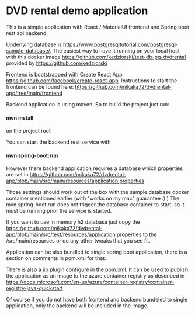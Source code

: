 # DVD rental demo application 

This is a simple application with React / MaterialUI frontend and Spring boot rest api backend.

Underlying database is https://www.postgresqltutorial.com/postgresql-sample-database/. 
The easiest way to have it running on your local host with this docker 
image https://github.com/kedziorski/test-db-pg-dvdrental provided by https://github.com/kedziorski

Frontend is bootstrapped with Create React App https://github.com/facebook/create-react-app. 
Instructions to start the frontend can be found here: https://github.com/mikaka72/dvdrental-app/tree/main/frontend

Backend application is using maven. So to build the project just run:

#### mvn install 

on the project root

You can start the backend rest service with 

#### mvn spring-boot:run

However there backend application requires a database which properties are set in https://github.com/mikaka72/dvdrental-app/blob/main/src/main/resources/application.properties

Those settings should work out of the box with the sample database docker container mentioned earlier (with "works on my mac" guarantee :) ) 
The mvn spring-boot:run does not trigger the database container to start, so it must be running prior the service is started.

If you want to use in memory h2 database just copy the https://github.com/mikaka72/dvdrental-app/blob/main/src/test/resources/application.properties to the /src/main/resources or do any other tweaks that you see fit.

Application can be also bundled to single spring boot application, there is a section on comments in pom.xml for that.

There is also a jib plugin configure in the pom.xml. It can be used to publish the application as an image to the azure container registry as described in https://docs.microsoft.com/en-us/azure/container-registry/container-registry-java-quickstart

Of course if you do not have both frontend and backend bundeled to single application, only the backend will be included in the image. 
